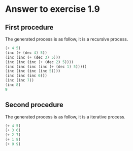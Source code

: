 # Answer to exercise 1.9

## First procedure
The generated process is as follow, it is a recursive process.
```Scheme
(+ 4 5)
(inc (+ (dec 4) 5))
(inc (inc (+ (dec 3) 5)))
(inc (inc (inc (+ (dec 2) 5))))
(inc (inc (inc (inc (+ (dec 1) 5)))))
(inc (inc (inc (inc 5))))
(inc (inc (inc 6)))
(inc (inc 7))
(inc 8)
9
```

## Second procedure
The generated process is as follow, it is a iterative process.
```Scheme
(+ 4 5)
(+ 3 6)
(+ 2 7)
(+ 1 8)
(+ 0 9)
```
